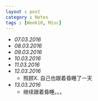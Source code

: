 ```yaml
---
layout : post
category : Notes
tags : [Week10, Misc]
---
```


- *07.03.2016*
- *08.03.2016*
- *09.03.2016*
- *10.03.2016*
- *11.03.2016*
- *12.03.2016*
    + 照顾X. 自己也跟着昏睡了一天
- *13.03.2016*
    + 继续跟着昏睡。。。
